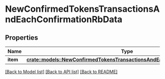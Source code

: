 # NewConfirmedTokensTransactionsAndEachConfirmationRbData

## Properties

Name | Type | Description | Notes
------------ | ------------- | ------------- | -------------
**item** | [**crate::models::NewConfirmedTokensTransactionsAndEachConfirmationRbDataItem**](NewConfirmedTokensTransactionsAndEachConfirmationRB_data_item.md) |  | 

[[Back to Model list]](../README.md#documentation-for-models) [[Back to API list]](../README.md#documentation-for-api-endpoints) [[Back to README]](../README.md)


